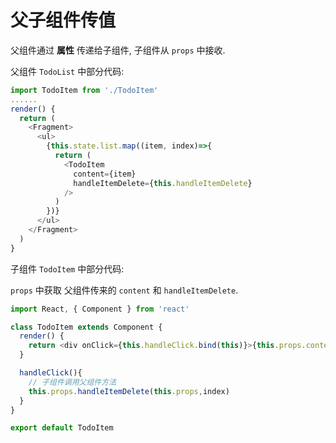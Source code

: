 # 父子组件传值

父组件通过 **属性** 传递给子组件, 子组件从 `props` 中接收.

父组件 `TodoList` 中部分代码:

```js {10,11}
import TodoItem from './TodoItem'
......
render() {
  return (
    <Fragment>
      <ul>
        {this.state.list.map((item, index)=>{
          return (
            <TodoItem
              content={item}
              handleItemDelete={this.handleItemDelete}
            />
          )
        })}
      </ul>
    </Fragment>
  )
}
```

子组件 `TodoItem` 中部分代码:

`props` 中获取 父组件传来的 `content` 和 `handleItemDelete`.

```js {5,10}
import React, { Component } from 'react'

class TodoItem extends Component {
  render() {
    return <div onClick={this.handleClick.bind(this)}>{this.props.content}</div>
  }

  handleClick(){
    // 子组件调用父组件方法
    this.props.handleItemDelete(this.props,index)
  }
}

export default TodoItem
```
